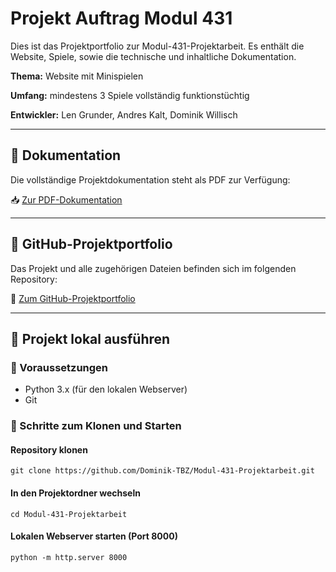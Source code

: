 # Projekt Auftrag Modul 431

Dies ist das Projektportfolio zur Modul-431-Projektarbeit. Es enthält die Website, Spiele, sowie die technische und inhaltliche Dokumentation.

**Thema:** Website mit Minispielen 

**Umfang:** mindestens 3 Spiele vollständig funktionstüchtig

**Entwickler:** Len Grunder, Andres Kalt, Dominik Willisch

---

## 📄 Dokumentation

Die vollständige Projektdokumentation steht als PDF zur Verfügung:

📥 [Zur PDF-Dokumentation](https://github.com/Dominik-TBZ/Modul-431-Projektarbeit/blob/main/doc/Projektarbeit_Len-Dominik-Andres.pdf)

---

## 📁 GitHub-Projektportfolio

Das Projekt und alle zugehörigen Dateien befinden sich im folgenden Repository:

🔗 [Zum GitHub-Projektportfolio](https://github.com/Dominik-TBZ/Modul-431-Projektarbeit)

---

## 🚀 Projekt lokal ausführen

### 🔧 Voraussetzungen

- Python 3.x (für den lokalen Webserver)
- Git

### 🧪 Schritte zum Klonen und Starten

#### Repository klonen
```
git clone https://github.com/Dominik-TBZ/Modul-431-Projektarbeit.git
```

#### In den Projektordner wechseln
```
cd Modul-431-Projektarbeit
```

#### Lokalen Webserver starten (Port 8000)
```
python -m http.server 8000
```
